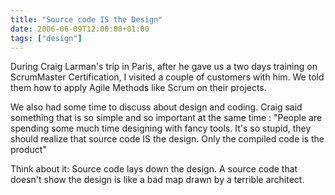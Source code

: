 ```yaml
---
title: "Source code IS the Design"
date: 2006-06-09T12:00:00+01:00
tags: ["design"]
---
```


During Craig Larman's trip in Paris, after he gave us a two days training on ScrumMaster Certification, I visited a couple of customers with him. We told them how to apply Agile Methods like Scrum on their projects.

We also had some time to discuss about design and coding. Craig said something that is so simple and so important at the same time : "People are spending some much time designing with fancy tools. It's so stupid, they should realize that source code IS the design. Only the compiled code is the product"

Think about it: Source code lays down the design. A source code that doesn't show the design is like a bad map drawn by a terrible architect.
